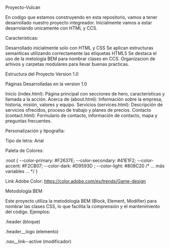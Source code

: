 Proyecto-Vulcan

En codigo que estamos construyendo en esta repositorio, vamos a tener desarrollado nuestro proyecto integreador. Inicialmente vamos a estar desarrolando unicamente con HTML y CCS.

Características:

Desarrollado inicialmente solo con HTML y CSS Se aplican estructuras semanticas utilizando correctamente las etiquetas HTML5 Se destaca el uso de la metologia BEM para nombrar clases en CCS. Organizacion de arhivos y carpetas modulares para llevar buenas practicas.

Estructura del Proyecto Version 1.0

Páginas Desarrolladas en la version 1.0

Inicio (index.html): Página principal con secciones de hero, características y llamada a la acción. Acerca de (about.html): Información sobre la empresa, historia, misión, valores y equipo. Servicios (services.html): Descripción de servicios ofrecidos, proceso de trabajo y planes de precios. Contacto (contact.html): Formulario de contacto, información de contacto, mapa y preguntas frecuentes.

Personalización y tipografia:

Tipo de letra: Arial

Paleta de Colores:

:root { --color-primary: #F2637E; --color-secondary: #41E1F2; --color-accent: #F2CB07; --color-dark: #D9593D ; --color-light: #808C20 /* ... más variables ... */ }

Link Adobe Color: https://color.adobe.com/es/trends/Game-design

Metodología BEM

Este proyecto utiliza la metodología BEM (Block, Element, Modifier) para nombrar las clases CSS, lo que facilita la comprensión y el mantenimiento del código. Ejemplos:

.header (bloque)

.header__logo (elemento)

.nav__link--active (modificador)
